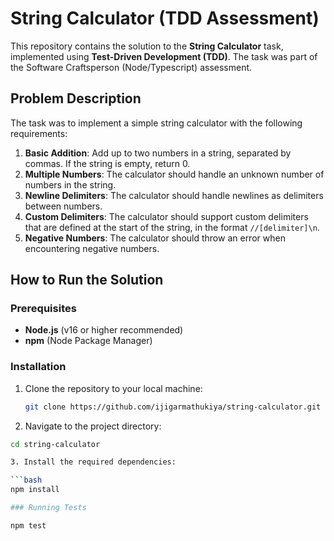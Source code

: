 # String Calculator (TDD Assessment)

This repository contains the solution to the **String Calculator** task, implemented using **Test-Driven Development (TDD)**. The task was part of the Software Craftsperson (Node/Typescript) assessment.

## Problem Description

The task was to implement a simple string calculator with the following requirements:

1. **Basic Addition**: Add up to two numbers in a string, separated by commas. If the string is empty, return 0.
2. **Multiple Numbers**: The calculator should handle an unknown number of numbers in the string.
3. **Newline Delimiters**: The calculator should handle newlines as delimiters between numbers.
4. **Custom Delimiters**: The calculator should support custom delimiters that are defined at the start of the string, in the format `//[delimiter]\n`.
5. **Negative Numbers**: The calculator should throw an error when encountering negative numbers.

## How to Run the Solution

### Prerequisites

- **Node.js** (v16 or higher recommended)
- **npm** (Node Package Manager)

### Installation

1. Clone the repository to your local machine:

   ```bash
   git clone https://github.com/ijigarmathukiya/string-calculator.git

2. Navigate to the project directory:

  ```bash
  cd string-calculator

3. Install the required dependencies:

  ```bash
  npm install

### Running Tests

npm test



